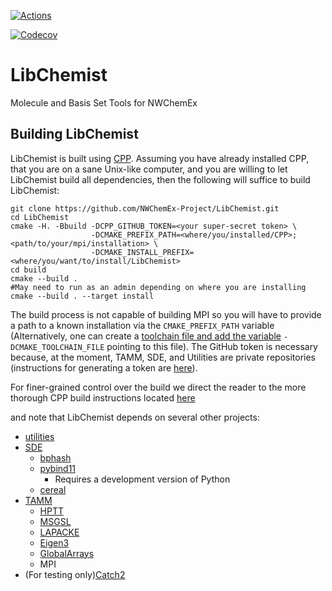 [![Actions](https://github.com/hjjvandam/LibChemist/workflows/C_C++_CI/badge.svg)](https://github.com/NWChemEx-Project/LibChemist)
 
[![Codecov](https://codecov.io/github/hjjvandam/LibChemist/branch/github-actions/graphs/sunburst.svg?token=GXDQXfurwX)](https://codecov.io/github/NWChemEx-Project/LibChemist/branch/master)

# LibChemist

Molecule and Basis Set Tools for NWChemEx

Building LibChemist
-------------------

LibChemist is built using 
[CPP](https://github.com/CMakePackagingProject/CMakePackagingProject.git).
Assuming you have already installed CPP, that you are on a sane Unix-like 
computer, and you are willing to let LibChemist build all dependencies, then 
the following will suffice to build LibChemist:

```
git clone https://github.com/NWChemEx-Project/LibChemist.git
cd LibChemist
cmake -H. -Bbuild -DCPP_GITHUB_TOKEN=<your super-secret token> \
                  -DCMAKE_PREFIX_PATH=<where/you/installed/CPP>;<path/to/your/mpi/installation> \                  
                  -DCMAKE_INSTALL_PREFIX=<where/you/want/to/install/LibChemist>
cd build
cmake --build .
#May need to run as an admin depending on where you are installing
cmake --build . --target install  
```
The build process is not capable of building MPI so you will have to provide a
path to a known installation via the `CMAKE_PREFIX_PATH` variable (Alternatively, one can create a 
[toolchain file and add the variable](https://cmake.org/cmake/help/v3.13/manual/cmake-toolchains.7.html)
`-DCMAKE_TOOLCHAIN_FILE` pointing to this file). The GitHub token is
necessary because, at the moment, TAMM, SDE, and Utilities are private 
repositories (instructions for generating a token are 
[here](https://help.github.com/articles/creating-a-personal-access-token-for-the-command-line/)).

For finer-grained control over the build we direct the reader to the more 
thorough CPP build instructions located 
[here](https://cmakepackagingproject.readthedocs.io/en/latest/end_user/quick_start.html)

and note that LibChemist depends on several other projects:

- [utilities](https://github.com/NWChemEx-Project/Utilities)
- [SDE](https://github.com/NWChemEx-Project/SDE)
  - [bphash](https://github.com/bennybp/BPHash)
  - [pybind11](https://github.com/pybind/pybind11)
    - Requires a development version of Python
  - [cereal](https://github.com/USCiLab/cereal)
- [TAMM](https://github.com/NWChemEx-Project/TAMM)
  - [HPTT](https://github.com/ajaypanyala/hptt)
  - [MSGSL](https://github.com/Microsoft/GSL)
  - [LAPACKE](http://www.netlib.org/lapack/)
  - [Eigen3](https://github.com/eigenteam/eigen-git-mirror)
  - [GlobalArrays](https://github.com/GlobalArrays/ga)
  - MPI   
- (For testing only)[Catch2](https://github.com/catchorg/Catch2)
